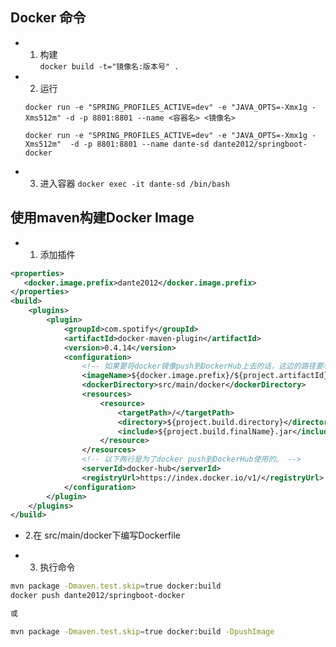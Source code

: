 ## Docker 命令

- 1. 构建  
	`docker build -t="镜像名:版本号" .`

- 2. 运行  

 	`docker run -e "SPRING_PROFILES_ACTIVE=dev" -e "JAVA_OPTS=-Xmx1g -Xms512m" -d -p 8801:8801 --name <容器名> <镜像名>`
 	
 	`docker run -e "SPRING_PROFILES_ACTIVE=dev" -e "JAVA_OPTS=-Xmx1g -Xms512m"  -d -p 8801:8801 --name dante-sd dante2012/springboot-docker 
 	`
- 3. 进入容器
	`docker exec -it dante-sd /bin/bash`

## 使用maven构建Docker Image

- 1. 添加插件

```    xml
<properties>
   <docker.image.prefix>dante2012</docker.image.prefix>
</properties>
<build>
    <plugins>
        <plugin>
            <groupId>com.spotify</groupId>
            <artifactId>docker-maven-plugin</artifactId>
            <version>0.4.14</version>
            <configuration>
            	<!-- 如果要将docker镜像push到DockerHub上去的话，这边的路径要和repo路径一致 -->
                <imageName>${docker.image.prefix}/${project.artifactId}</imageName>
                <dockerDirectory>src/main/docker</dockerDirectory>
                <resources>
                    <resource>
                        <targetPath>/</targetPath>
                        <directory>${project.build.directory}</directory>
                        <include>${project.build.finalName}.jar</include>
                    </resource>
                </resources>
                <!-- 以下两行是为了docker push到DockerHub使用的。 -->
                <serverId>docker-hub</serverId>
                <registryUrl>https://index.docker.io/v1/</registryUrl>
            </configuration>
        </plugin>
    </plugins>
</build>
```

- 2.在 src/main/docker下编写Dockerfile

- 3. 执行命令

```bash
mvn package -Dmaven.test.skip=true docker:build 
docker push dante2012/springboot-docker

或

mvn package -Dmaven.test.skip=true docker:build -DpushImage
```